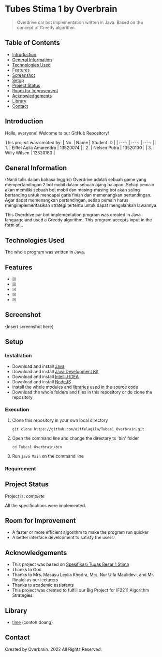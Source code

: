 # Tubes Stima 1 by Overbrain
> Overdrive car bot implementation written in Java. Based on the concept of Greedy algorithm.


## Table of Contents
* [Introduction](#introduction)
* [General Information](#general-information)
* [Technologies Used](#technologies-used)
* [Features](#features)
* [Screenshot](#screenshot)
* [Setup](#setup)
* [Project Status](#project-status)
* [Room for Improvement](#room-for-improvement)
* [Acknowledgements](#acknowledgements)
* [Library](#library)
* [Contact](#contact)


## Introduction
Hello, everyone! Welcome to our GitHub Repository!

This project was created by:
| No. | Name | Student ID |
| :---: | :---: | :---: |
| 1. | Eiffel Aqila Amarendra | 13520074 |
| 2. | Nelsen Putra | 13520130 |
| 3. | Willy Wilsen | 13520160 |


## General Information
(Nanti tulis dalam bahasa Inggris)
Overdrive adalah sebuah game yang mempertandingan 2 bot mobil dalam sebuah ajang balapan. Setiap pemain akan memiliki sebuah bot mobil dan masing-masing bot akan saling bertanding untuk mencapai garis finish dan memenangkan pertandingan. Agar dapat memenangkan pertandingan, setiap pemain harus mengimplementasikan strategi tertentu untuk dapat mengalahkan lawannya.

This Overdrive car bot implementation program was created in Java language and used a Greedy algorithm. This program accepts input in the form of...


## Technologies Used
The whole program was written in Java.


## Features
- [x] 
- [x] 
- [x] 
- [x] 
- [x] 


## Screenshot
{Insert screenshot here}


## Setup
### Installation
- Download and install [Java](https://www.java.com/en/download/)
- Download and install [Java Development Kit](https://www.oracle.com/java/technologies/downloads/)
- Download and install [IntelliJ IDEA](https://www.jetbrains.com/idea/)
- Download and install [NodeJS](https://nodejs.org/en/download/)
- Install the whole modules and [libraries](#library) used in the source code
- Download the whole folders and files in this repository or do clone the repository

### Execution
1. Clone this repository in your own local directory

    `git clone https://github.com/eiffelaqila/Tubes1_Overbrain.git`

2. Open the command line and change the directory to 'bin' folder

    `cd Tubes1_Overbrain/bin`
    
3. Run `java Main` on the command line

### Requirement


## Project Status
Project is: _complete_

All the specifications were implemented.


## Room for Improvement
- A faster or more efficient algorithm to make the program run quicker
- A better interface development to satisfy the users


## Acknowledgements
- This project was based on [Spesifikasi Tugas Besar 1 Stima](https://informatika.stei.itb.ac.id/~rinaldi.munir/Stmik/2021-2022/Tugas-Besar-1-IF2211-Strategi-Algoritma-2022.pdf)
- Thanks to God
- Thanks to Mrs. Masayu Leylia Khodra, Mrs. Nur Ulfa Maulidevi, and Mr. Rinaldi as our lecturers
- Thanks to academic assistants
- This project was created to fulfill our Big Project for IF2211 Algorithm Strategies


## Library
- [time](https://www.tutorialspoint.com/c_standard_library/time_h.htm) (contoh doang)


## Contact
Created by Overbrain. 2022 All Rights Reserved.
